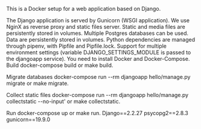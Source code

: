 This is a Docker setup for a web application based on Django.

The Django application is served by Gunicorn (WSGI application).
We use NginX as reverse proxy and static files server. Static and media files are persistently stored in volumes.
Multiple Postgres databases can be used. Data are persistently stored in volumes.
Python dependencies are managed through pipenv, with Pipfile and Pipfile.lock.
Support for multiple environment settings (variable DJANGO_SETTINGS_MODULE is passed to the djangoapp service).
You need to install Docker and Docker-Compose.
Build
docker-compose build or make build.

Migrate databases
docker-compose run --rm djangoapp hello/manage.py migrate or make migrate.

Collect static files
docker-compose run --rm djangoapp hello/manage.py collectstatic --no-input' or make collectstatic.

Run
docker-compose up or make run.
Django==2.2.27
psycopg2==2.8.3
gunicorn==19.9.0
